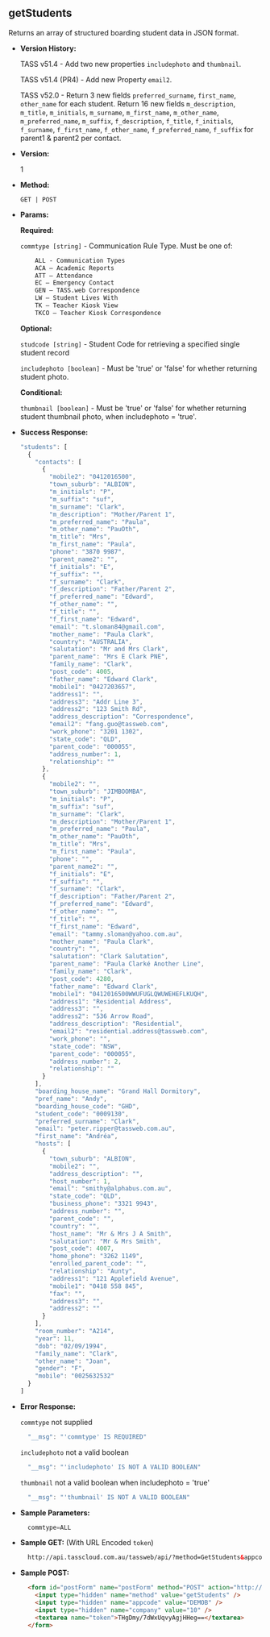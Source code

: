 **getStudents**
----
  Returns an array of structured boarding student data in JSON format.
  
* **Version History:**

  TASS v51.4 - Add two new properties `includephoto` and `thumbnail`.

  TASS v51.4 (PR4) - Add new Property `email2`.

  TASS v52.0 - Return 3 new fields `preferred_surname`, `first_name`, `other_name` for each student. Return 16 new fields `m_description`, `m_title`, `m_initials`, `m_surname`, `m_first_name`, `m_other_name`, `m_preferred_name`, `m_suffix`, `f_description`, `f_title`, `f_initials`, `f_surname`, `f_first_name`, `f_other_name`, `f_preferred_name`, `f_suffix` for parent1 & parent2 per contact.

* **Version:**

  1

* **Method:**

  `GET | POST`
  
*  **Params:**

   **Required:**
 
   `commtype [string]` - Communication Rule Type. Must be one of:
    ```HTML
        ALL - Communication Types
        ACA – Academic Reports
        ATT – Attendance
        EC – Emergency Contact
        GEN – TASS.web Correspondence
        LW – Student Lives With
        TK – Teacher Kiosk View
        TKCO – Teacher Kiosk Correspondence
    ```                       

   **Optional:**

   `studcode [string]` - Student Code for retrieving a specified single student record

   `includephoto [boolean]` - Must be 'true' or 'false' for whether returning student photo.

   **Conditional:**

   `thumbnail [boolean]` - Must be 'true' or 'false' for whether returning student thumbnail photo, when includephoto = 'true'.

* **Success Response:**

    ```javascript
    "students": [
      {
        "contacts": [
          {
            "mobile2": "0412016500",
            "town_suburb": "ALBION",
            "m_initials": "P",
            "m_suffix": "suf",
            "m_surname": "Clark",
            "m_description": "Mother/Parent 1",
            "m_preferred_name": "Paula",
            "m_other_name": "PauOth",
            "m_title": "Mrs",
            "m_first_name": "Paula",
            "phone": "3870 9987",
            "parent_name2": "",
            "f_initials": "E",
            "f_suffix": "",
            "f_surname": "Clark",
            "f_description": "Father/Parent 2",
            "f_preferred_name": "Edward",
            "f_other_name": "",
            "f_title": "",
            "f_first_name": "Edward",
            "email": "t.sloman84@gmail.com",
            "mother_name": "Paula Clark",
            "country": "AUSTRALIA",
            "salutation": "Mr and Mrs Clark",
            "parent_name": "Mrs E Clark PNE",
            "family_name": "Clark",
            "post_code": 4005,
            "father_name": "Edward Clark",
            "mobile1": "0427203657",
            "address1": "",
            "address3": "Addr Line 3",
            "address2": "123 Smith Rd",
            "address_description": "Correspondence",
            "email2": "fang.guo@tassweb.com",
            "work_phone": "3201 1302",
            "state_code": "QLD",
            "parent_code": "000055",
            "address_number": 1,
            "relationship": ""
          },
          {
            "mobile2": "",
            "town_suburb": "JIMBOOMBA",
            "m_initials": "P",
            "m_suffix": "suf",
            "m_surname": "Clark",
            "m_description": "Mother/Parent 1",
            "m_preferred_name": "Paula",
            "m_other_name": "PauOth",
            "m_title": "Mrs",
            "m_first_name": "Paula",
            "phone": "",
            "parent_name2": "",
            "f_initials": "E",
            "f_suffix": "",
            "f_surname": "Clark",
            "f_description": "Father/Parent 2",
            "f_preferred_name": "Edward",
            "f_other_name": "",
            "f_title": "",
            "f_first_name": "Edward",
            "email": "tammy.sloman@yahoo.com.au",
            "mother_name": "Paula Clark",
            "country": "",
            "salutation": "Clark Salutation",
            "parent_name": "Paula Clarké Another Line",
            "family_name": "Clark",
            "post_code": 4280,
            "father_name": "Edward Clark",
            "mobile1": "0412016500WWUFUGLQWUWEHEFLKUQH",
            "address1": "Residential Address",
            "address3": "",
            "address2": "536 Arrow Road",
            "address_description": "Residential",
            "email2": "residential.address@tassweb.com",
            "work_phone": "",
            "state_code": "NSW",
            "parent_code": "000055",
            "address_number": 2,
            "relationship": ""
          }
        ],
        "boarding_house_name": "Grand Hall Dormitory",
        "pref_name": "Andy",
        "boarding_house_code": "GHD",
        "student_code": "0009130",
        "preferred_surname": "Clark",
        "email": "peter.ripper@tassweb.com.au",
        "first_name": "Andréa",
        "hosts": [
          {
            "town_suburb": "ALBION",
            "mobile2": "",
            "address_description": "",
            "host_number": 1,
            "email": "smithy@alphabus.com.au",
            "state_code": "QLD",
            "business_phone": "3321 9943",
            "address_number": "",
            "parent_code": "",
            "country": "",
            "host_name": "Mr & Mrs J A Smith",
            "salutation": "Mr & Mrs Smith",
            "post_code": 4007,
            "home_phone": "3262 1149",
            "enrolled_parent_code": "",
            "relationship": "Aunty",
            "address1": "121 Applefield Avenue",
            "mobile1": "0418 558 845",
            "fax": "",
            "address3": "",
            "address2": ""
          }
        ],
        "room_number": "A214",
        "year": 11,
        "dob": "02/09/1994",
        "family_name": "Clark",
        "other_name": "Joan",
        "gender": "F",
        "mobile": "0025632532"
      }
    ]
    ```
 
* **Error Response:**

    `commtype` not supplied
    ```javascript
      "__msg": "'commtype' IS REQUIRED"
    ```

    `includephoto` not a valid boolean
    ```javascript
      "__msg": "'includephoto' IS NOT A VALID BOOLEAN"
    ```

    `thumbnail` not a valid boolean when includephoto = 'true'
    ```javascript
      "__msg": "'thumbnail' IS NOT A VALID BOOLEAN"
    ```
    
* **Sample Parameters:**

  ```javascript
    commtype=ALL
  ```

* **Sample GET:** (With URL Encoded `token`)

  ```HTML
    http://api.tasscloud.com.au/tassweb/api/?method=GetStudents&appcode=DEMOB&company=10&token=THgDmy%2F7dWxUqvyAgjHHeg%3D%3D
  ```
  
* **Sample POST:**

  ```HTML
    <form id="postForm" name="postForm" method="POST" action="http://api.tasscloud.com.au/tassweb/api/">
      <input type="hidden" name="method" value="getStudents" />
      <input type="hidden" name="appcode" value="DEMOB" />
      <input type="hidden" name="company" value="10" />
      <textarea name="token">THgDmy/7dWxUqvyAgjHHeg==</textarea>
    </form>
  ```
